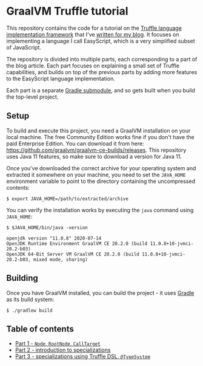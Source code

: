 # GraalVM Truffle tutorial

This repository contains the code for a tutorial on the
[Truffle language implementation framework](https://github.com/oracle/graal/blob/master/truffle/docs/README.md)
that I've [written for my blog](http://endoflineblog.com/graal-truffle-tutorial-part-0-what-is-truffle).
It focuses on implementing a language I call EasyScript,
which is a very simplified subset of JavaScript.

The repository is divided into multiple parts,
each corresponding to a part of the blog article.
Each part focuses on explaining a small set of Truffle capabilities,
and builds on top of the previous parts by adding more features to the EasyScript language implementation.

Each part is a separate [Gradle submodule](https://docs.gradle.org/current/userguide/multi_project_builds.html),
and so gets built when you build the top-level project.

## Setup

To build and execute this project, you need a GraalVM installation on your local machine.
The free Community Edition works fine if you don't have the paid Enterprise Edition.
You can download it from here: https://github.com/graalvm/graalvm-ce-builds/releases.
This repository uses Java 11 features,
so make sure to download a version for Java 11.

Once you've downloaded the correct archive for your operating system and extracted it somewhere on your machine,
you need to set the `JAVA_HOME`
environment variable to point to the directory containing the uncompressed contents:

```shell script
$ export JAVA_HOME=/path/to/extracted/archive
```

You can verify the installation works by executing the `java`
command using `JAVA_HOME`:

```shell script
$ $JAVA_HOME/bin/java -version

openjdk version "11.0.8" 2020-07-14
OpenJDK Runtime Environment GraalVM CE 20.2.0 (build 11.0.8+10-jvmci-20.2-b03)
OpenJDK 64-Bit Server VM GraalVM CE 20.2.0 (build 11.0.8+10-jvmci-20.2-b03, mixed mode, sharing)
```

## Building

Once you have GraalVM installed,
you can build the project -
it uses [Gradle](https://gradle.org)
as its build system:

```shell script
$ ./gradlew build
```

## Table of contents

* [Part 1 - `Node`, `RootNode`, `CallTarget`](part-01/ReadMe.md)
* [Part 2 - introduction to specializations](part-02/ReadMe.md)
* [Part 3 - specializations using Truffle DSL, `@TypeSystem`](part-03/ReadMe.md)
